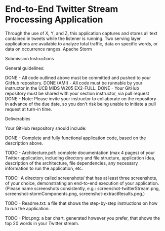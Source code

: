 # End-to-End Twitter Stream Processing Application

Through the use of X, Y, and Z, this application captures and stores all text contained in tweets while the listener is running. Two serving layer applications are available to analyze total traffic, data on specific words, or data on occurrence ranges.
Apache Storm  


Submission Instructions
 
General guidelines:

DONE - All code outlined above must be committed and pushed to your GitHub repository.
DONE (AMI) - All code must be runnable by your instructor in the UCB MIDS W205 EX2-FULL.
DONE - Your GitHub repository must be shared with your section instructor, via pull request
DONE - Note: Please invite your instructor to collaborate on the repository in advance of the due date, so you don't risk being unable to initiate a pull request at turn-in time.

Deliverables

Your GitHub respository should include:

DONE - Complete and fully functional application code, based on the description above.

TODO - Architecture.pdf: complete documentation (max 4 pages) of your Twitter application, including directory and file structure, application idea, description of the architecture, file dependencies, any necessary information to run the application, etc.

TODO- A directory called screenshots/ that has at least three screenshots, of your choice, demonstrating an end-to-end execution of your application. (Please name screenshots consistently, e.g.: screenshot-twitterStream.png, screenshot-stormComponents.png, screenshot-extractResults.png.)

TODO - Readme.txt: a file that shows the step-by-step instructions on how to run the application.

TODO - Plot.png: a bar chart, generated however you prefer, that shows the top 20 words in your Twitter stream.
